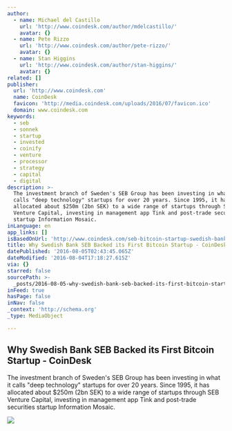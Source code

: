 ```yaml
---
author:
  - name: Michael del Castillo
    url: 'http://www.coindesk.com/author/mdelcastillo/'
    avatar: {}
  - name: Pete Rizzo
    url: 'http://www.coindesk.com/author/pete-rizzo/'
    avatar: {}
  - name: Stan Higgins
    url: 'http://www.coindesk.com/author/stan-higgins/'
    avatar: {}
related: []
publisher:
  url: 'http://www.coindesk.com'
  name: CoinDesk
  favicon: 'http://media.coindesk.com/uploads/2016/07/favicon.ico'
  domain: www.coindesk.com
keywords:
  - seb
  - sonnek
  - startup
  - invested
  - coinify
  - venture
  - processor
  - strategy
  - capital
  - digital
description: >-
  The investment branch of Sweden's SEB Group has been investing in what it
  calls "deep technology" startups for over 20 years. Since 1995, it has
  allocated about $250m (2bn SEK) to a wide range of startups through SEB
  Venture Capital, investing in management app Tink and post-trade securities
  startup Information Mosaic.
inLanguage: en
app_links: []
isBasedOnUrl: 'http://www.coindesk.com/seb-bitcoin-startup-swedish-bank-investment/'
title: Why Swedish Bank SEB Backed its First Bitcoin Startup - CoinDesk
datePublished: '2016-08-05T02:43:45.065Z'
dateModified: '2016-08-04T17:18:27.615Z'
via: {}
starred: false
sourcePath: >-
  _posts/2016-08-05-why-swedish-bank-seb-backed-its-first-bitcoin-startup-coin.md
inFeed: true
hasPage: false
inNav: false
_context: 'http://schema.org'
_type: MediaObject

---
```

<article style=""><h1>Why Swedish Bank SEB Backed its First Bitcoin Startup - CoinDesk</h1><p>The investment branch of Sweden's SEB Group has been investing in what it calls "deep technology" startups for over 20 years. Since 1995, it has allocated about $250m (2bn SEK) to a wide range of startups through SEB Venture Capital, investing in management app Tink and post-trade securities startup Information Mosaic.</p><img src="https://media.coindesk.com/uploads/2016/08/Facade_malmoe_advisors_cars.jpg" /></article>